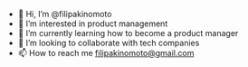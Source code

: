 - 👋 Hi, I’m @filipakinomoto
- 👀 I’m interested in product management 
- 🌱 I’m currently learning how to become a product manager
- 💞️ I’m looking to collaborate with tech companies 
- 📫 How to reach me filipakinomoto@gmail.com

<!---
filipakinomoto/filipakinomoto is a ✨ special ✨ repository because its `README.md` (this file) appears on your GitHub profile.
You can click the Preview link to take a look at your changes.
--->
